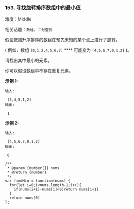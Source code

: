 ### 153. 寻找旋转排序数组中的最小值

难度：Middle

相关话题：`数组`、`二分查找`

假设按照升序排序的数组在预先未知的某个点上进行了旋转。



( 例如，数组 `[0,1,2,4,5,6,7]`  **** 可能变为 `[4,5,6,7,0,1,2]` )。



请找出其中最小的元素。



你可以假设数组中不存在重复元素。



**示例 1:** 



```
输入:

 [3,4,5,1,2]
输出:

 1
```


**示例 2:** 



```
输入:

 [4,5,6,7,0,1,2]
输出:

 0
```

```
/**
 * @param {number[]} nums
 * @return {number}
 */
var findMin = function(nums) {
  for(let i=0;i<nums.length-1;i++){
    if(nums[i+1]-nums[i]<0)return nums[i+1]
  }
  return nums[0]
};
```

